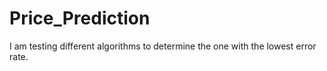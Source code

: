 # Price_Prediction
I am testing different algorithms to determine the one with the lowest error rate. 
